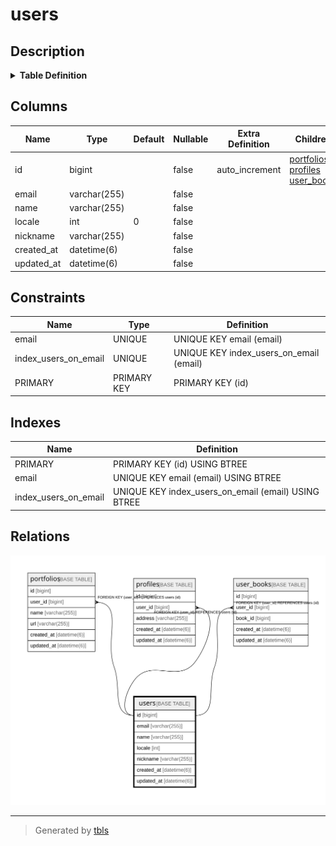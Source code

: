 # users

## Description

<details>
<summary><strong>Table Definition</strong></summary>

```sql
CREATE TABLE `users` (
  `id` bigint NOT NULL AUTO_INCREMENT,
  `email` varchar(255) COLLATE utf8mb4_general_ci NOT NULL,
  `name` varchar(255) COLLATE utf8mb4_general_ci NOT NULL,
  `locale` int NOT NULL DEFAULT '0',
  `nickname` varchar(255) COLLATE utf8mb4_general_ci NOT NULL,
  `created_at` datetime(6) NOT NULL,
  `updated_at` datetime(6) NOT NULL,
  PRIMARY KEY (`id`),
  UNIQUE KEY `email` (`email`),
  UNIQUE KEY `index_users_on_email` (`email`)
) ENGINE=InnoDB DEFAULT CHARSET=utf8mb4 COLLATE=utf8mb4_general_ci
```

</details>

## Columns

| Name | Type | Default | Nullable | Extra Definition | Children | Parents | Comment |
| ---- | ---- | ------- | -------- | --------------- | -------- | ------- | ------- |
| id | bigint |  | false | auto_increment | [portfolios](portfolios.md) [profiles](profiles.md) [user_books](user_books.md) |  |  |
| email | varchar(255) |  | false |  |  |  |  |
| name | varchar(255) |  | false |  |  |  |  |
| locale | int | 0 | false |  |  |  |  |
| nickname | varchar(255) |  | false |  |  |  |  |
| created_at | datetime(6) |  | false |  |  |  |  |
| updated_at | datetime(6) |  | false |  |  |  |  |

## Constraints

| Name | Type | Definition |
| ---- | ---- | ---------- |
| email | UNIQUE | UNIQUE KEY email (email) |
| index_users_on_email | UNIQUE | UNIQUE KEY index_users_on_email (email) |
| PRIMARY | PRIMARY KEY | PRIMARY KEY (id) |

## Indexes

| Name | Definition |
| ---- | ---------- |
| PRIMARY | PRIMARY KEY (id) USING BTREE |
| email | UNIQUE KEY email (email) USING BTREE |
| index_users_on_email | UNIQUE KEY index_users_on_email (email) USING BTREE |

## Relations

![er](users.svg)

---

> Generated by [tbls](https://github.com/k1LoW/tbls)
